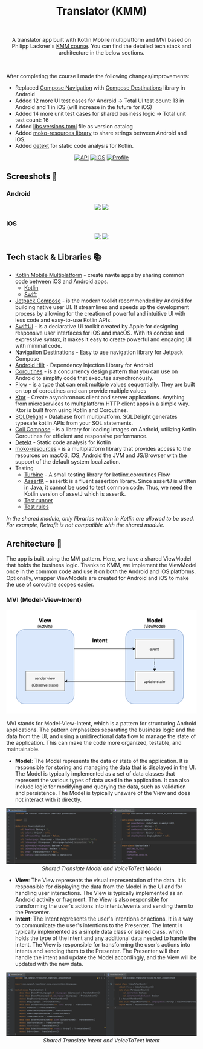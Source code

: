 <h1 align="center">Translator (KMM)</h1></br>
<p align="center">  
A translator app built with Kotlin Mobile multiplatform and MVI based on Philipp Lackner's <a href="https://pl-coding.com/building-industry-level-multiplatform-apps-with-kmm">KMM course</a>. You can find the detailed tech stack and architecture in the below sections.
</p>
</br>

After completing the course I made the following changes/improvements:
  - Replaced [Compose Navigation](https://developer.android.com/jetpack/compose/navigation) with [Compose Destinations](https://github.com/raamcosta/compose-destinations) library in Android
  - Added 12 more UI test cases for Android -> Total UI test count: 13 in Android and 1 in iOS (will increase in the future for iOS)
  - Added 14 more unit test cases for shared business logic -> Total unit test count: 16
  - Added [libs.versions.toml](https://docs.gradle.org/current/userguide/platforms.html#sub:conventional-dependencies-toml) file as version catalog
  - Added [moko-resources library](https://github.com/icerockdev/moko-resources) to share strings between Android and iOS.
  - Added [detekt](https://github.com/detekt/detekt) for static code analysis for Kotlin.

<p align="center">
  <a href="https://android-arsenal.com/api?level=24"><img alt="API" src="https://img.shields.io/badge/API-24%2B-red"/></a>
  <a href="https://developer.apple.com/documentation/ios-ipados-release-notes/ios-ipados-15-release-notes"><img alt="IOS" src="https://img.shields.io/badge/IOS-15%2B-red"/></a>
  <a href="https://github.com/canonall"><img alt="Profile" src="https://img.shields.io/badge/git-canonall-red"/></a> 
</p>


## Screeshots :camera_flash:

### Android
<p align="center">
<img src="Preview/Translate_android.gif" width="20%"/>
<img src="Preview/VoiceToText_android.gif" width="20%"/>
</p>

### iOS
<p align="center">
<img src="Preview/Translate_IOS.gif" width="20%"/>
<img src="Preview/VoiceToText_IOS.gif" width="20%"/>
</p>

## Tech stack & Libraries :books:
- [Kotlin Mobile Multiplatform](https://kotlinlang.org/lp/mobile/) - create navite apps by sharing common code between iOS and Android apps.
  - [Kotlin](https://kotlinlang.org)
  - [Swift](https://developer.apple.com/swift/)
- [Jetpack Compose](https://developer.android.com/jetpack/compose) - is the modern toolkit recommended by Android for building native user UI. It streamlines and speeds up the development process by allowing for the creation of powerful and intuitive UI with less code and easy-to-use Kotlin APIs.
- [SwiftUI](https://developer.apple.com/xcode/swiftui/) - is a declarative UI toolkit created by Apple for designing responsive user interfaces for iOS and macOS. With its concise and expressive syntax, it makes it easy to create powerful and engaging UI with minimal code.
- [Navigation Destinations](https://github.com/raamcosta/compose-destinations) - Easy to use navigation library for Jetpack Compose
- [Android Hilt](https://developer.android.com/training/dependency-injection/hilt-android) - Dependency Injection Library for Android
- [Coroutines](https://developer.android.com/kotlin/coroutines) - is a concurrency design pattern that you can use on Android to simplify code that executes asynchronously.
- [Flow](https://developer.android.com/kotlin/flow) - is a type that can emit multiple values sequentially. They are built on top of coroutines and can provide multiple values
- [Ktor](https://ktor.io) - Create asynchronous client and server applications. Anything from microservices to multiplatform HTTP client apps in a simple way. Ktor is built from using Kotlin and Coroutines.
- [SQLDelight](https://cashapp.github.io/sqldelight/2.0.0-alpha05/multiplatform_sqlite/) - Database from multiplatform. SQLDelight generates typesafe kotlin APIs from your SQL statements.
- [Coil Compose](https://coil-kt.github.io/coil/compose/) - is a library for loading images on Android, utilizing Kotlin Coroutines for efficient and responsive performance.
- [Detekt](https://github.com/detekt/detekt) - Static code analysis for Kotlin
- [moko-resources](https://github.com/icerockdev/moko-resources) - is a multiplatform library that provides access to the resources on macOS, iOS, Android the JVM and JS/Browser with the support of the default system localization.
- Testing
  - [Turbine](https://github.com/cashapp/turbine) - A small testing library for kotlinx.coroutines Flow
  - [AssertK](https://github.com/willowtreeapps/assertk) - assertk is a fluent assertion library. Since assertJ is written in Java, it cannot be used to test common code. Thus, we need the Kotlin version of assetJ which is assertk.
  - [Test runner](https://developer.android.com/jetpack/androidx/releases/test)
  - [Test rules](https://developer.android.com/jetpack/androidx/releases/test)


*In the shared module, only libraries written in Kotlin are allowed to be used. For example, Retrofit is not compatible with the shared module.*

## Architecture :straight_ruler:

The app is built using the MVI pattern. Here, we have a shared ViewModel that holds the business logic. Thanks to KMM, we implement the ViewModel once in the common code and use it on both the Android and iOS platforms. Optionally, wrapper ViewModels are created for Android and iOS to make the use of coroutine scopes easier.

### MVI (Model-View-Intent)

<p align="center">
  <img src="Preview/MVI.png"/>
</p>

MVI stands for Model-View-Intent, which is a pattern for structuring Android applications. The pattern emphasizes separating the business logic and the data from the UI, and using a unidirectional data flow to manage the state of the application. This can make the code more organized, testable, and maintainable.

- **Model**: The Model represents the data or state of the application. It is responsible for storing and managing the data that is displayed in the UI. The Model is typically implemented as a set of data classes that represent the various types of data used in the application. It can also include logic for modifying and querying the data, such as validation and persistence. The Model is typically unaware of the View and does not interact with it directly.

<p align="center">
  <img src="Preview/model.png"/>
  <i>Shared Translate Model and VoiceToText Model</i>
</p>

- **View**: The View represents the visual representation of the data. It is responsible for displaying the data from the Model in the UI and for handling user interactions. The View is typically implemented as an Android activity or fragment. The View is also responsible for transforming the user's actions into intents/events and sending them to the Presenter.
- **Intent**: The Intent represents the user's intentions or actions. It is a way to communicate the user's intentions to the Presenter. The Intent is typically implemented as a simple data class or sealed class, which holds the type of the intent and any additional data needed to handle the intent. The View is responsible for transforming the user's actions into intents and sending them to the Presenter. The Presenter will then handle the intent and update the Model accordingly, and the View will be updated with the new data.

<p align="center">
  <img src="Preview/intent.png" width="%90"/>
  <i>Shared Translate Intent and VoiceToText Intent</i>
</p>
